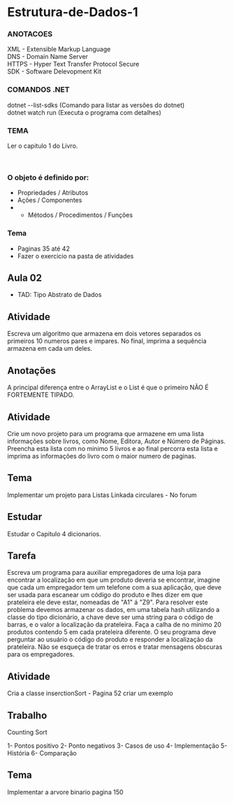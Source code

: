 # Estrutura-de-Dados-1

<h3>ANOTACOES</h3>

XML - Extensible Markup Language </br>
DNS - Domain Name Server </br>
HTTPS - Hyper Text Transfer Protocol Secure </br>
SDK - Software Delevopment Kit </br>

<h3>COMANDOS .NET</h3>

dotnet --list-sdks (Comando para listar as versões do dotnet) </br>
dotnet watch run (Executa o programa com detalhes) </br>

<h3>TEMA</h3>

Ler o capitulo 1 do Livro. </br>

</br>

<h3>O objeto é definido por: </h3>

- Propriedades / Atributos
- Ações / Componentes
- + Métodos / Procedimentos / Funções

<h3>Tema</h3>

- Paginas 35 até 42 
- Fazer o exercicio na pasta de atividades

## Aula 02

- TAD: Tipo Abstrato de Dados

## Atividade

Escreva um algoritmo que armazena em dois vetores separados os primeiros 10 numeros pares e impares.
No final, imprima a sequência armazena em cada um deles.

## Anotações

A principal diferença entre o ArrayList e o List é que o primeiro NÃO É FORTEMENTE TIPADO.

## Atividade

Crie um novo projeto para um programa que armazene em uma lista informações sobre livros, como Nome, Editora, Autor e Número de Páginas.
Preencha esta lista com no minimo 5 livros e ao final percorra esta lista e imprima as informações do livro com o maior numero de paginas.

## Tema 

Implementar um projeto para Listas Linkada circulares - No forum

## Estudar

Estudar o Capitulo 4 dicionarios.

## Tarefa

Escreva um programa para auxiliar empregadores de uma loja para encontrar a localização em que um produto deveria se encontrar, imagine que 
cada um empregador tem um telefone com a sua aplicação, que deve ser usada para escanear um código do produto e lhes dizer em que prateleira ele 
deve estar, nomeadas de "A1" á "Z9". Para resolver este problema devemos armazenar os dados, em uma tabela hash utilizando a classe do tipo
dicionário, a chave deve ser uma string para o código de barras, e o valor a localização da prateleira. Faça a calha de no minimo 20 produtos contendo 5 
em cada prateleira diferente. O seu programa deve perguntar ao usuário o código do produto e responder a localização da prateleira. Não se esqueça de tratar
os erros e tratar mensagens obscuras para os empregadores.

## Atividade

Cria a classe inserctionSort - Pagina 52 criar um exemplo

## Trabalho 

Counting Sort

1- Pontos positivo
2- Ponto negativos
3- Casos de uso
4- Implementação
5- História
6- Comparação

## Tema

Implementar a arvore binario pagina 150
